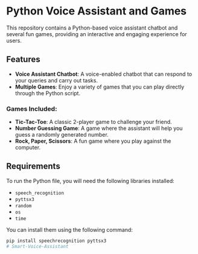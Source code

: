 # Python Voice Assistant and Games

This repository contains a Python-based voice assistant chatbot and several fun games, providing an interactive and engaging experience for users.

## Features

- **Voice Assistant Chatbot**: A voice-enabled chatbot that can respond to your queries and carry out tasks.
- **Multiple Games**: Enjoy a variety of games that you can play directly through the Python script.

### Games Included:
- **Tic-Tac-Toe**: A classic 2-player game to challenge your friend.
- **Number Guessing Game**: A game where the assistant will help you guess a randomly generated number.
- **Rock, Paper, Scissors**: A fun game where you play against the computer.

## Requirements

To run the Python file, you will need the following libraries installed:

- `speech_recognition`
- `pyttsx3`
- `random`
- `os`
- `time`

You can install them using the following command:

```bash
pip install speechrecognition pyttsx3
#   S m a r t - V o i c e - A s s i s t a n t  
 